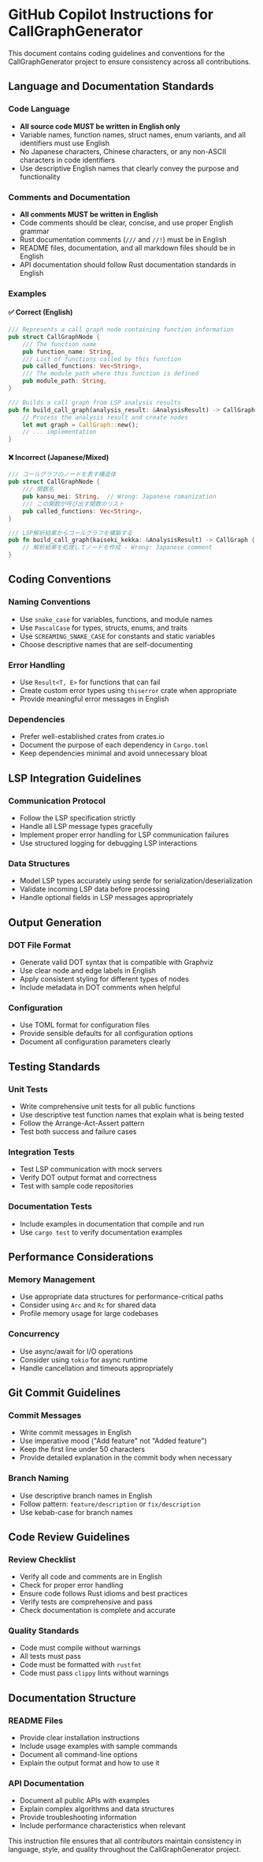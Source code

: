 # GitHub Copilot Instructions for CallGraphGenerator

This document contains coding guidelines and conventions for the CallGraphGenerator project to ensure consistency across all contributions.

## Language and Documentation Standards

### Code Language
- **All source code MUST be written in English only**
- Variable names, function names, struct names, enum variants, and all identifiers must use English
- No Japanese characters, Chinese characters, or any non-ASCII characters in code identifiers
- Use descriptive English names that clearly convey the purpose and functionality

### Comments and Documentation
- **All comments MUST be written in English**
- Code comments should be clear, concise, and use proper English grammar
- Rust documentation comments (`///` and `//!`) must be in English
- README files, documentation, and all markdown files should be in English
- API documentation should follow Rust documentation standards in English

### Examples

#### ✅ Correct (English)
```rust
/// Represents a call graph node containing function information
pub struct CallGraphNode {
    /// The function name
    pub function_name: String,
    /// List of functions called by this function
    pub called_functions: Vec<String>,
    /// The module path where this function is defined
    pub module_path: String,
}

/// Builds a call graph from LSP analysis results
pub fn build_call_graph(analysis_result: &AnalysisResult) -> CallGraph {
    // Process the analysis result and create nodes
    let mut graph = CallGraph::new();
    // ... implementation
}
```

#### ❌ Incorrect (Japanese/Mixed)
```rust
/// コールグラフのノードを表す構造体
pub struct CallGraphNode {
    /// 関数名
    pub kansu_mei: String,  // Wrong: Japanese romanization
    /// この関数が呼び出す関数のリスト
    pub called_functions: Vec<String>,
}

/// LSP解析結果からコールグラフを構築する
pub fn build_call_graph(kaiseki_kekka: &AnalysisResult) -> CallGraph {
    // 解析結果を処理してノードを作成 - Wrong: Japanese comment
}
```

## Coding Conventions

### Naming Conventions
- Use `snake_case` for variables, functions, and module names
- Use `PascalCase` for types, structs, enums, and traits
- Use `SCREAMING_SNAKE_CASE` for constants and static variables
- Choose descriptive names that are self-documenting

### Error Handling
- Use `Result<T, E>` for functions that can fail
- Create custom error types using `thiserror` crate when appropriate
- Provide meaningful error messages in English

### Dependencies
- Prefer well-established crates from crates.io
- Document the purpose of each dependency in `Cargo.toml`
- Keep dependencies minimal and avoid unnecessary bloat

## LSP Integration Guidelines

### Communication Protocol
- Follow the LSP specification strictly
- Handle all LSP message types gracefully
- Implement proper error handling for LSP communication failures
- Use structured logging for debugging LSP interactions

### Data Structures
- Model LSP types accurately using serde for serialization/deserialization
- Validate incoming LSP data before processing
- Handle optional fields in LSP messages appropriately

## Output Generation

### DOT File Format
- Generate valid DOT syntax that is compatible with Graphviz
- Use clear node and edge labels in English
- Apply consistent styling for different types of nodes
- Include metadata in DOT comments when helpful

### Configuration
- Use TOML format for configuration files
- Provide sensible defaults for all configuration options
- Document all configuration parameters clearly

## Testing Standards

### Unit Tests
- Write comprehensive unit tests for all public functions
- Use descriptive test function names that explain what is being tested
- Follow the Arrange-Act-Assert pattern
- Test both success and failure cases

### Integration Tests
- Test LSP communication with mock servers
- Verify DOT output format and correctness
- Test with sample code repositories

### Documentation Tests
- Include examples in documentation that compile and run
- Use `cargo test` to verify documentation examples

## Performance Considerations

### Memory Management
- Use appropriate data structures for performance-critical paths
- Consider using `Arc` and `Rc` for shared data
- Profile memory usage for large codebases

### Concurrency
- Use async/await for I/O operations
- Consider using `tokio` for async runtime
- Handle cancellation and timeouts appropriately

## Git Commit Guidelines

### Commit Messages
- Write commit messages in English
- Use imperative mood ("Add feature" not "Added feature")
- Keep the first line under 50 characters
- Provide detailed explanation in the commit body when necessary

### Branch Naming
- Use descriptive branch names in English
- Follow pattern: `feature/description` or `fix/description`
- Use kebab-case for branch names

## Code Review Guidelines

### Review Checklist
- Verify all code and comments are in English
- Check for proper error handling
- Ensure code follows Rust idioms and best practices
- Verify tests are comprehensive and pass
- Check documentation is complete and accurate

### Quality Standards
- Code must compile without warnings
- All tests must pass
- Code must be formatted with `rustfmt`
- Code must pass `clippy` lints without warnings

## Documentation Structure

### README Files
- Provide clear installation instructions
- Include usage examples with sample commands
- Document all command-line options
- Explain the output format and how to use it

### API Documentation
- Document all public APIs with examples
- Explain complex algorithms and data structures
- Provide troubleshooting information
- Include performance characteristics when relevant

This instruction file ensures that all contributors maintain consistency in language, style, and quality throughout the CallGraphGenerator project.
